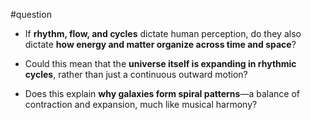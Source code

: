 #question 
- If **rhythm, flow, and cycles** dictate human perception, do they also dictate **how energy and matter organize across time and space**?
    
- Could this mean that the **universe itself is expanding in rhythmic cycles**, rather than just a continuous outward motion?
    
- Does this explain **why galaxies form spiral patterns**—a balance of contraction and expansion, much like musical harmony?